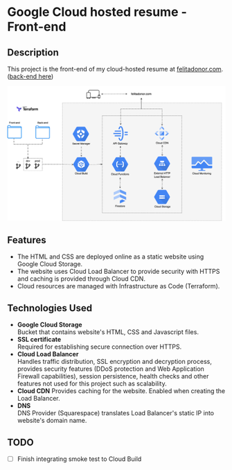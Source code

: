 # Google Cloud hosted resume - Front-end 

## Description

This project is the front-end of my cloud-hosted resume at [felitadonor.com](https://felitadonor.com/). ([back-end here](https://github.com/FelitaD/resume-backend))

![diagram](resume-challenge.svg)

## Features

- The HTML and CSS are deployed online as a static website using Google Cloud Storage.
- The website uses Cloud Load Balancer to provide security with HTTPS and caching is provided through Cloud CDN.
- Cloud resources are managed with Infrastructure as Code (Terraform).

## Technologies Used

- **Google Cloud Storage**<br>
Bucket that contains website's HTML, CSS and Javascript files.
- **SSL certificate**<br>
Required for establishing secure connection over HTTPS.
- **Cloud Load Balancer**<br>
Handles traffic distribution, SSL encryption and decryption process, provides security features (DDoS protection and Web Application Firewall capabilities), session persistence, health checks and other features not used for this project such as scalability.
- **Cloud CDN**
Provides caching for the website. Enabled when creating the Load Balancer.
- **DNS**<br>
DNS Provider (Squarespace) translates Load Balancer's static IP into website's domain name. 

## TODO

- [ ] Finish integrating smoke test to Cloud Build